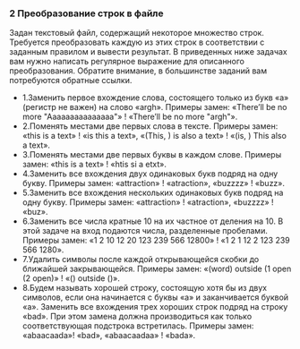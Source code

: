 ### 2 Преобразование строк в файле 
Задан текстовый файл, содержащий некоторое множество строк.
Требуется преобразовать каждую из этих строк в соответствии с заданным правилом и вывести результат.
В приведенных ниже задачах вам нужно написать регулярное выражение для описанного преобразования.
Обратите внимание, в большинстве заданий вам потребуются обратные ссылки.
- 1.Заменить первое вхождение слова, состоящего только из букв «a» (регистр не важен) на слово «argh». Примеры замен: «There’ll be no more "Aaaaaaaaaaaaaaa"» ! «There’ll be no more "argh"».
- 2.Поменять местами две первых слова в тексте. Примеры замен: «this is a text» ! «is this a text», «(This, ) is also a text» ! «(is, ) This also a text».
- 3.Поменять местами две первых буквы в каждом слове. Примеры замен: «this is a text» ! «htis si a etxt».
- 4.Заменить все вхождения двух одинаковых букв подряд на одну букву. Примеры замен: «attraction» ! «atraction», «buzzzz» ! «buzz».
- 5.Заменить все вхождения нескольких одинаковых букв подряд на одну букву. Примеры замен: «attraction» ! «atraction», «buzzzz» ! «buz».
- 6.Заменить все числа кратные 10 на их частное от деления на 10. В этой задаче на вход подаются числа, разделенные пробелами. Примеры замен: «1 2 10 12 20 123 239 566 12800» ! «1 2 1 12 2 123 239 566 1280».
- 7.Удалить символы после каждой открывающейся скобки до ближайшей закрывающейся. Примеры замен: «(word) outside (1 open (2 open)» ! «() outside ()».
- 8.Будем называть хорошей строку, состоящую хотя бы из двух символов, если она начинается с буквы «a» и заканчивается буквой «a». Заменить все вхождения трех хороших строк подряд на строку «bad». При этом замена должна производиться как только соответствующая подстрока встретилась. Примеры замен: «abaacaada»! «bad», «abaacaadaa» ! «bada».